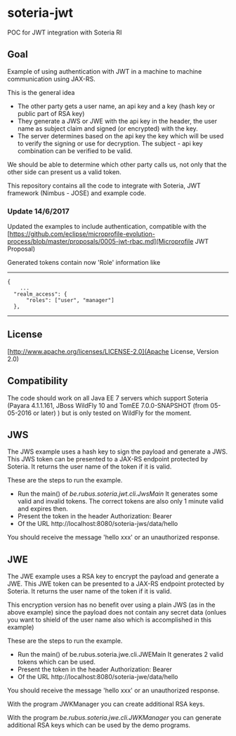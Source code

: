 # soteria-jwt
POC for JWT integration with Soteria RI

## Goal

Example of using authentication with JWT in a machine to machine communication using JAX-RS.
 
This is the general idea
- The other party gets a user name, an api key and a key (hash key or public part of RSA key)
- They generate a JWS or JWE with the api key in the header, the user name as subject claim and signed (or encrypted) with the key.
- The server determines based on the api key the key which will be used to verify the signing or use for decryption. The subject - api key combination can be verified to be valid.

We should be able to determine which other party calls us, not only that the other side can present us a valid token.

This repository contains all the code to integrate with Soteria, JWT framework (Nimbus - JOSE) and example code.

### Update 14/6/2017

Updated the examples to include authentication, compatible with the [https://github.com/eclipse/microprofile-evolution-process/blob/master/proposals/0005-jwt-rbac.md](Microprofile JWT Proposal)

Generated tokens contain now 'Role' information like

---

    {
   		...
      "realm_access": {
          "roles": ["user", "manager"]
      },
      
---
## License

[http://www.apache.org/licenses/LICENSE-2.0](Apache License, Version 2.0)

## Compatibility

The code should work on all Java EE 7 servers which support Soteria (Payara 4.1.1.161, JBoss WildFly 10 and TomEE 7.0.0-SNAPSHOT (from 05-05-2016 or later) ) but is only tested on WildFly for the moment. 

## JWS

The JWS example uses a hash key to sign the payload and generate a JWS. This JWS token can be presented to a JAX-RS endpoint protected by Soteria. It returns the user name of the token if it is valid.

These are the steps to run the example.
- Run the main() of *be.rubus.soteria.jwt.cli.JwsMain*
It generates some valid and invalid tokens. The correct tokens are also only 1 minute valid and expires then.
- Present the token in the header
Authorization: Bearer <token>
- Of the URL http://localhost:8080/soteria-jws/data/hello

You should receive the message 'hello xxx' or an unauthorized response.

## JWE

The JWE example uses a RSA key to encrypt the payload and generate a JWE. This JWE token can be presented to a JAX-RS endpoint protected by Soteria. It returns the user name of the token if it is valid.

This encryption version has no benefit over using a plain JWS (as in the above example) since the payload does not contain any secret data (onlues you want to shield of the user name also which is accomplished in this example)

These are the steps to run the example.
- Run the main() of be.rubus.soteria.jwe.cli.JWEMain
It generates 2 valid tokens which can be used.
- Present the token in the header
Authorization: Bearer <token>
- Of the URL http://localhost:8080/soteria-jwe/data/hello

You should receive the message 'hello xxx' or an unauthorized response.

With the program JWKManager you can create additional RSA keys.

With the program *be.rubus.soteria.jwe.cli.JWKManager* you can generate additional RSA keys which can be used by the demo programs. 